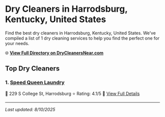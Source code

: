 # Dry Cleaners in Harrodsburg, Kentucky, United States

Find the best dry cleaners in Harrodsburg, Kentucky, United States. We've compiled a list of 1 dry cleaning services to help you find the perfect one for your needs.

🌐 **[View Full Directory on DryCleanersNear.com](https://drycleanersnear.com/city/US/Kentucky/Harrodsburg)**

## Top Dry Cleaners

### 1. [Speed Queen Laundry](https://drycleanersnear.com/dryCleaner/688f1fc146b6614a95a95b00/speed-queen-laundry)
📍 229 S College St, Harrodsburg
⭐ Rating: 4.1/5
🔗 [View Full Details](https://drycleanersnear.com/dryCleaner/688f1fc146b6614a95a95b00/speed-queen-laundry)


---

*Last updated: 8/10/2025*
